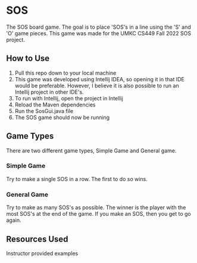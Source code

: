 # SOS

The SOS board game. The goal is to place 'SOS's in a line using the 'S' and 'O' game pieces.
This game was made for the UMKC CS449 Fall 2022 SOS project.

## How to Use

1. Pull this repo down to your local machine
2. This game was developed using Intellij IDEA, so opening it in that IDE would be preferable. However, 
I believe it is also possible to run an Intellij project in other IDE's.
3. To run with Intellij, open the project in Intellij
4. Reload the Maven dependencies
5. Run the SosGui.java file
6. The SOS game should now be running

## Game Types

There are two different game types, Simple Game and General game.

### Simple Game

Try to make a single SOS in a row. The first to do so wins.

### General Game

Try to make as many SOS's as possible. The winner is the player with the most SOS's at the end of the game.
If you make an SOS, then you get to go again.

## Resources Used

Instructor provided examples
